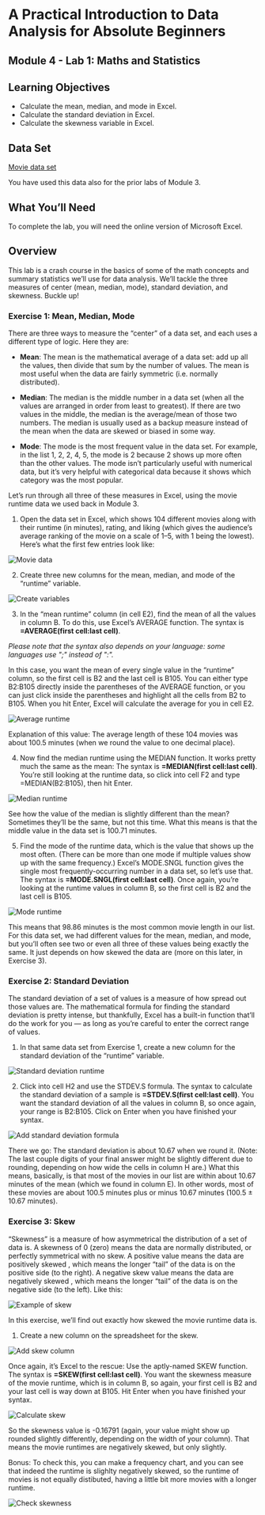 # A Practical Introduction to Data Analysis for Absolute Beginners

## Module 4 - Lab 1: Maths and Statistics

## Learning Objectives

* Calculate the mean, median, and mode in Excel.
* Calculate the standard deviation in Excel.
* Calculate the skewness variable in Excel.

## Data Set

[Movie data set](../Module%20%203%20Our%20Data%20Structures/Module%203%20Lab%20Data%20Structures%20-%20movie%20data.xlsx)

You have used this data also for the prior labs of Module 3.

## What You’ll Need

To complete the lab, you will need the online version of Microsoft Excel.

## Overview

This lab is a crash course in the basics of some of the math concepts and summary statistics we’ll use for data analysis. We’ll tackle the three measures of center (mean, median, mode), standard deviation, and skewness. Buckle up!

### Exercise 1: Mean, Median, Mode

There are three ways to measure the “center” of a data set, and each uses a different type of logic. Here they are:

* **Mean**: The mean is the mathematical average of a data set: add up all the values, then divide that sum by the number of values. The mean is most useful when the data are fairly symmetric (i.e. normally distributed).

* **Median**: The median is the middle number in a data set (when all the values are arranged in order from least to greatest). If there are two values in the middle, the median is the average/mean of those two numbers. The median is usually used as a backup measure instead of the mean when the data are skewed or biased in some way.

* **Mode**: The mode is the most frequent value in the data set. For example, in the list 1, 2, 2, 4, 5, the mode is 2 because 2 shows up more often than the other values. The mode isn’t particularly useful with numerical data, but it’s very helpful with categorical data because it shows which category was the most popular.

Let’s run through all three of these measures in Excel, using the movie runtime data we used back in Module 3.

1. Open the data set in Excel, which shows 104 different movies along with their runtime (in minutes), rating, and liking (which gives the audience’s average ranking of the movie on a scale of 1–5, with 1 being the lowest). Here’s what the first few entries look like:

![Movie data](img/2020-07-07-12-50-44.png)

2. Create three new columns for the mean, median, and mode of the “runtime” variable.

![Create variables](img/2020-07-07-12-52-48.png)

3. In the “mean runtime” column (in cell E2), find the mean of all the values in column B. To do this, use Excel’s AVERAGE function. The syntax is **=AVERAGE(first cell:last cell)**.

*Please note that the syntax also depends on your language: some languages use ";" instead of ":".*

In this case, you want the mean of every single value in the “runtime” column, so the first cell is B2 and the last cell is B105. You can either type B2:B105 directly inside the parentheses of the AVERAGE function, or you can just click inside the parentheses and highlight all the cells from B2 to B105. When you hit Enter, Excel will calculate the average for you in cell E2.

![Average runtime](img/2020-07-07-14-38-56.png)

Explanation of this value: The average length of these 104 movies was about 100.5 minutes (when we round the value to one decimal place).

4. Now find the median runtime using the MEDIAN function. It works pretty much the same as the mean: The syntax is **=MEDIAN(first cell:last cell)**. You’re still looking at the runtime data, so click into cell F2 and type =MEDIAN(B2:B105), then hit Enter.

![Median runtime](img/2020-07-07-14-43-24.png)

See how the value of the median is slightly different than the mean? Sometimes they’ll be the same, but not this time. What this means is that the middle value in the data set is 100.71 minutes.

5. Find the mode of the runtime data, which is the value that shows up the most often. (There can be more than one mode if multiple values show up with the same frequency.) Excel’s
MODE.SNGL function gives the single most frequently-occurring number in a data set, so let’s use that. The syntax is **=MODE.SNGL(first cell:last cell)**. Once again, you’re looking at the runtime values in column B, so the first cell is B2 and the last cell is B105.

![Mode runtime](img/2020-07-07-14-45-46.png)

This means that 98.86 minutes is the most common movie length in our list. For this data set, we had different values for the mean, median, and mode, but you’ll often see two or even all three of these values being exactly the same. It just depends on how skewed the data are (more on this later, in Exercise 3).

### Exercise 2: Standard Deviation

The standard deviation of a set of values is a measure of how spread out those values are. The mathematical formula for finding the standard deviation is pretty intense, but thankfully, Excel has a built-in function that’ll do the work for you — as long as you’re careful to enter the correct range of
values.

1. In that same data set from Exercise 1, create a new column for the standard deviation of the “runtime” variable.

![Standard deviation runtime](img/2020-07-08-13-59-54.png)

2. Click into cell H2 and use the STDEV.S formula. The syntax to calculate the standard deviation of a sample is **=STDEV.S(first cell:last cell)**. You want the standard deviation of all the values in column B, so once again, your range is B2:B105. Click on Enter when you have finished your syntax.

![Add standard deviation formula](img/2020-07-08-14-03-57.png)

There we go: The standard deviation is about 10.67 when we round it. (Note: The last couple digits of your final answer might be slightly different due to rounding, depending on how wide the cells in column H are.)
What this means, basically, is that most of the movies in our list are within about 10.67 minutes of the mean (which we found in column E). In other words, most of these movies are about 100.5 minutes plus or minus 10.67 minutes (100.5 ± 10.67 minutes).

### Exercise 3: Skew

“Skewness” is a measure of how asymmetrical the distribution of a set of data is. A skewness of 0 (zero) means the data are normally distributed, or perfectly symmetrical with no skew. A positive value means the data are positively skewed , which means the longer “tail” of the data is on the positive side (to the right). A negative skew value means the data are negatively skewed , which means the longer “tail” of the data is on the negative side (to the left). Like this:

![Example of skew](img/2020-07-08-14-13-24.png)

In this exercise, we’ll find out exactly how skewed the movie runtime data is.

1. Create a new column on the spreadsheet for the skew.

![Add skew column](img/2020-07-08-14-14-27.png)

Once again, it’s Excel to the rescue: Use the aptly-named SKEW function. The syntax is **=SKEW(first cell:last cell)**. You want the skewness measure of the movie runtime, which is in column B, so again, your first cell is B2 and your last cell is way down at B105. Hit Enter when you have finished your syntax.

![Calculate skew](img/2020-07-08-14-16-34.png)

So the skewness value is -0.16791 (again, your value might show up rounded slightly differently, depending on the width of your column). That means the movie runtimes are negatively skewed, but only slightly.

Bonus: To check this, you can make a frequency chart, and you can see that indeed the runtime is slighlty negatively skewed, so the runtime of movies is not equally distibuted, having a little bit more movies with a longer runtime.

![Check skewness](img/2020-07-08-14-21-41.png)